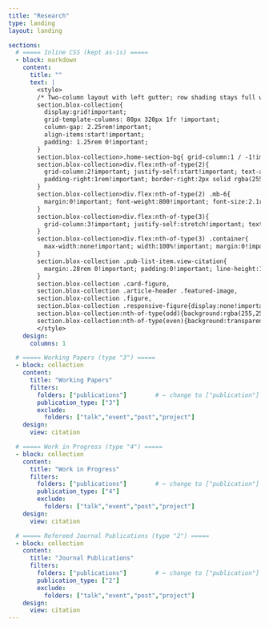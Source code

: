 ```yaml
---
title: "Research"
type: landing
layout: landing

sections:
  # ===== Inline CSS (kept as-is) =====
  - block: markdown
    content:
      title: ""
      text: |
        <style>
        /* Two-column layout with left gutter; row shading stays full width */
        section.blox-collection{
          display:grid!important;
          grid-template-columns: 80px 320px 1fr !important;
          column-gap: 2.25rem!important;
          align-items:start!important;
          padding: 1.25rem 0!important;
        }
        section.blox-collection>.home-section-bg{ grid-column:1 / -1!important }
        section.blox-collection>div.flex:nth-of-type(2){
          grid-column:2!important; justify-self:start!important; text-align:left!important;
          padding-right:1rem!important; border-right:2px solid rgba(255,255,255,.1)!important;
        }
        section.blox-collection>div.flex:nth-of-type(2) .mb-6{
          margin:0!important; font-weight:800!important; font-size:2.1rem!important; line-height:1.15!important;
        }
        section.blox-collection>div.flex:nth-of-type(3){
          grid-column:3!important; justify-self:stretch!important; text-align:left!important; width:100%!important;
        }
        section.blox-collection>div.flex:nth-of-type(3) .container{
          max-width:none!important; width:100%!important; margin:0!important; padding:0!important;
        }
        section.blox-collection .pub-list-item.view-citation{
          margin:.28rem 0!important; padding:0!important; line-height:1.35!important; font-size:1rem!important;
        }
        section.blox-collection .card-figure,
        section.blox-collection .article-header .featured-image,
        section.blox-collection .figure,
        section.blox-collection .responsive-figure{display:none!important}
        section.blox-collection:nth-of-type(odd){background:rgba(255,255,255,.03)!important}
        section.blox-collection:nth-of-type(even){background:transparent!important}
        </style>
    design:
      columns: 1

  # ===== Working Papers (type "3") =====
  - block: collection
    content:
      title: "Working Papers"
      filters:
        folders: ["publications"]        # ← change to ["publication"] if singular
        publication_type: ["3"]
        exclude:
          folders: ["talk","event","post","project"]
    design:
      view: citation

  # ===== Work in Progress (type "4") =====
  - block: collection
    content:
      title: "Work in Progress"
      filters:
        folders: ["publications"]        # ← change to ["publication"] if singular
        publication_type: ["4"]
        exclude:
          folders: ["talk","event","post","project"]
    design:
      view: citation

  # ===== Refereed Journal Publications (type "2") =====
  - block: collection
    content:
      title: "Journal Publications"
      filters:
        folders: ["publications"]        # ← change to ["publication"] if singular
        publication_type: ["2"]
        exclude:
          folders: ["talk","event","post","project"]
    design:
      view: citation
---
```

